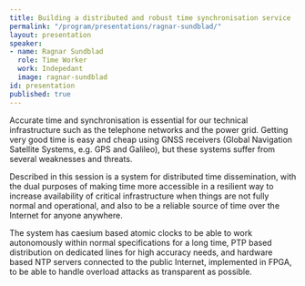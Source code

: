 ```yaml
---
title: Building a distributed and robust time synchronisation service
permalink: "/program/presentations/ragnar-sundblad/"
layout: presentation
speaker:
- name: Ragnar Sundblad
  role: Time Worker
  work: Indepedant
  image: ragnar-sundblad
id: presentation
published: true
---
```


Accurate time and synchronisation is essential for our technical infrastructure such as the telephone networks and the power grid. Getting very good time is easy and cheap using GNSS receivers (Global Navigation Satellite Systems, e.g. GPS and Galileo), but these systems suffer from several weaknesses and threats.

Described in this session is a system for distributed time dissemination, with the dual purposes of making time more accessible in a resilient way to increase availability of critical infrastructure when things are not fully normal and operational, and also to be a reliable source of time over the Internet for anyone anywhere.

The system has caesium based atomic clocks to be able to work autonomously within normal specifications for a long time, PTP based distribution on dedicated lines for high accuracy needs, and hardware based NTP servers connected to the public Internet, implemented in FPGA, to be able to handle overload attacks as transparent as possible.